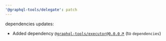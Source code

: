 ```yaml
---
'@graphql-tools/delegate': patch
---
```

dependencies updates:
  - Added dependency [`@graphql-tools/executor@0.0.0` ↗︎](https://www.npmjs.com/package/@graphql-tools/executor/v/0.0.0) (to `dependencies`)

